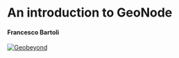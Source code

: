 
# An introduction to GeoNode

#### Francesco Bartoli

[![Geobeyond](css/img/logo/logo_300.png)](http://www.geobeyond.it)
